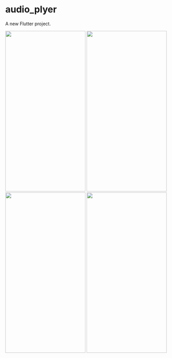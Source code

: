 # audio_plyer

A new Flutter project.

<img src = "" height = 500 width = 250>
<img src = "" height = 500 width = 250>
<img src = "" height = 500 width = 250>
<img src = "" height = 500 width = 250>

